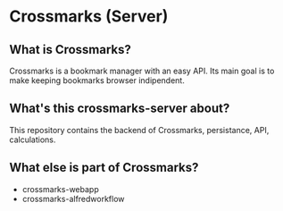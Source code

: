 # Crossmarks (Server)

## What is Crossmarks?
Crossmarks is a bookmark manager with an easy API. Its main goal is to make keeping bookmarks browser indipendent.

## What's this crossmarks-server about?
This repository contains the backend of Crossmarks, persistance, API, calculations.

## What else is part of Crossmarks?
- crossmarks-webapp
- crossmarks-alfredworkflow
